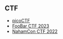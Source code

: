 
## CTF

- [picoCTF](picoCTF)
- [FooBar CTF 2023](FooBar_CTF_2023)
- [NahamCon CTF 2022](NahamCon_CTF_2022)

